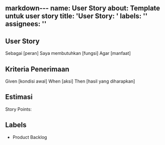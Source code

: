 markdown---
name: User Story
about: Template untuk user story
title: 'User Story: '
labels: ''
assignees: ''
---

## User Story
Sebagai [peran]
Saya membutuhkan [fungsi]
Agar [manfaat]

## Kriteria Penerimaan
Given [kondisi awal]
When [aksi]
Then [hasil yang diharapkan]

## Estimasi
Story Points: 

## Labels
- Product Backlog
